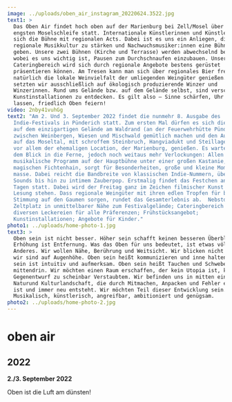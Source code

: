 ```yaml
---
image: ../uploads/oben_air_instagram_20220624.3522.jpg
text1: >
  Das Oben Air findet hoch oben auf der Marienburg bei Zell/Mosel über der
  engsten Moselschleife statt. Internationale Künstlerinnen und Künstler teilen
  sich die Bühne mit regionalen Acts. Dabei ist es uns ein Anliegen, die
  regionale Musikkultur zu stärken und Nachwuchsmusiker:innen eine Bühne zu
  geben. Unsere zwei Bühnen (Kirche und Terrasse) werden abwechselnd bespielt,
  wobei es uns wichtig ist, Pausen zum Durchschnaufen einzubauen. Unser
  Cateringbereich wird sich durch regionale Angebote bestens gerüstet
  präsentieren können. Am Tresen kann man sich über regionales Bier freuen und
  natürlich die lokale Weinvielfalt der umliegenden Weingüter genießen. Dabei
  setzten wir ausschließlich auf ökologisch produzierende Winzer und
  Winzerinnen. Rund ums Gelände bzw. auf dem Gelände selbst, sind verschiedenste
  Kunstinstallationen zu entdecken. Es gilt also – Sinne schärfen, Uhr zu Hause
  lassen, friedlich Oben feiern!
video: 2nby41vuhGg
text2: "Am 2. Und 3. September 2022 findet die nunmehr 8. Ausgabe des
  Indie-Festivals in Pünderich statt. Zum ersten Mal dürfen es sich die Gäste
  auf dem einzigartigen Gelände am Waldrand (an der Feuerwehrhütte Pünderich),
  zwischen Weinbergen, Wiesen und Mischwald gemütlich machen und den Ausblick
  auf das Moseltal, mit schroffem Steinbruch, Hangviadukt und Steillagen sowie
  vor allem der ehemaligen Location, der Marienburg, genießen. Es warten, neben
  dem Blick in die Ferne, jedoch noch weitaus mehr Verlockungen: Allen voran das
  musikalische Programm auf der Hauptbühne unter einer großen Kastanie, sowie im
  magischen Fichtenhain, sorgt für Besonderheiten, große und kleine Momente en
  masse. Dabei reicht die Bandbreite von klassischen Indie-Nummern, über jazzige
  Sounds bis hin zu intimem Zauberpop. Erstmalig findet das Festchen an zwei
  Tagen statt. Dabei wird der Freitag ganz im Zeichen filmischer Kunst und einer
  Lesung stehen. Dass regionale Weingüter mit ihren edlen Tropfen für besondere
  Stimmung auf den Gaumen sorgen, rundet das Gesamterlebnis ab.  Nebstdem:
  Zeltplatz in unmittelbarer Nähe zum Festivalgelände; Cateringbereich mit
  diversen Leckereien für alle Präferenzen; Frühstücksangebot;
  Kunstinstallationen; Angebote für Kinder."
photo1: ../uploads/home-photo-1.jpg
text3: >
  Oben sein ist nicht besser. Höher sein schafft keinen besseren Überblick.
  Erhöhung ist Entfernung. Was das Oben für uns bedeutet, ist etwas völlig
  Anderes. Wir wollen Nähe, Berührung und Weitsicht. Wir blicken nicht herab,
  wir sind auf Augenhöhe. Oben sein heißt kommunizieren und inne halten. Oben
  sein ist intuitiv und aufmerksam. Oben sein heißt Tauchen und Schweben. Immer
  mittendrin. Wir möchten einen Raum erschaffen, der kein Utopia ist, kein
  Gegenentwurf zu scheinbar Verstaubtem. Wir befinden uns in mitten einer
  Naturund Kulturlandschaft, die durch Mitmachen, Anpacken und Fehler entstanden
  ist und immer neu entsteht. Wir möchten Teil dieser Entwicklung sein.
  Musikalisch, künstlerisch, angreifbar, ambitioniert und genügsam.
photo2: ../uploads/home-photo-2.jpg
---
```

# oben air

## **2022**        

**2./3. September 2022**

Oben ist die Luft am dünsten!